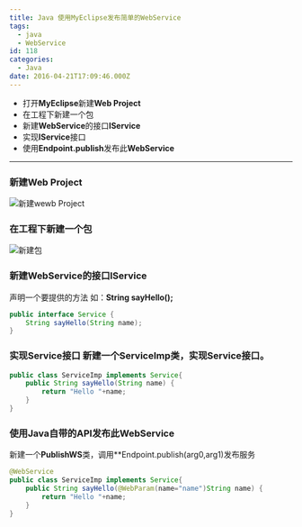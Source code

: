 ```yaml
---
title: Java 使用MyEclipse发布简单的WebService
tags:
  - java
  - WebService
id: 118
categories:
  - Java
date: 2016-04-21T17:09:46.000Z
---
```


- 打开**MyEclipse**新建**Web Project**
- 在工程下新建一个包
- 新建**WebService**的接口**IService**
- 实现**IService**接口
- 使用**Endpoint.publish**发布此**WebService**

<!--more-->

---

### 新建**Web Project**

![新建wewb Project](http://oiz8hjtml.bkt.clouddn.com/images/2016/08/newWebProject.png)

### 在工程下新建一个包

![新建包](http://oiz8hjtml.bkt.clouddn.com/images/2016/08/webServicePackage.png)

### 新建**WebService**的接口**IService**

声明一个要提供的方法 如：**String sayHello();**

```java
public interface Service {
    String sayHello(String name);
}

```


### 实现Service接口 新建一个**ServiceImp**类，实现**Service**接口。
```java
public class ServiceImp implements Service{
    public String sayHello(String name) {
        return "Hello "+name;
    }
}
```

### 使用**Java**自带的**API**发布此**WebService**

新建一个**PublishWS**类，调用**Endpoint.publish(arg0,arg1)发布服务

```java
@WebService
public class ServiceImp implements Service{
    public String sayHello(@WebParam(name="name")String name) {
        return "Hello "+name;
    }
}
```
